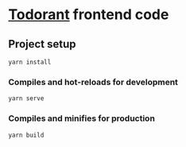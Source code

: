 # [Todorant](https://todorant.com) frontend code

## Project setup

```
yarn install
```

### Compiles and hot-reloads for development

```
yarn serve
```

### Compiles and minifies for production

```
yarn build
```
